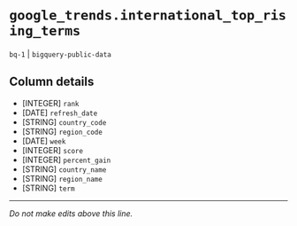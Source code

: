 # `google_trends.international_top_rising_terms`
`bq-1` | `bigquery-public-data`

## Column details
* [INTEGER]   `rank`
* [DATE]      `refresh_date`
* [STRING]    `country_code`
* [STRING]    `region_code`
* [DATE]      `week`
* [INTEGER]   `score`
* [INTEGER]   `percent_gain`
* [STRING]    `country_name`
* [STRING]    `region_name`
* [STRING]    `term`

-------------------------------------------------------------------------------
*Do not make edits above this line.*
